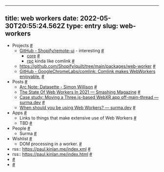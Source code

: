 
---
title: web workers 
date: 2022-05-30T20:55:24.562Z
type: entry
slug: web-workers
---
* Projects [#](#62952f3c-f1ff-4a75-bb9c-55698ecc9ccf)<a name="62952f3c-f1ff-4a75-bb9c-55698ecc9ccf"></a>
  * [GitHub - Shopify/remote-ui](https://github.com/Shopify/remote-ui) - interesting [#](#62952f3c-aca1-432e-bb61-b3dc2026be1d)<a name="62952f3c-aca1-432e-bb61-b3dc2026be1d"></a>
    * [core](https://github.com/Shopify/remote-ui/tree/main/packages/core) [#](#62952f3c-16ea-44b4-ac3f-e0cdc7328a7a)<a name="62952f3c-16ea-44b4-ac3f-e0cdc7328a7a"></a>
    * [rpc](https://github.com/Shopify/remote-ui/tree/main/packages/rpc) kinda like comlink [#](#62952f3c-a48a-4724-8c41-777593b392da)<a name="62952f3c-a48a-4724-8c41-777593b392da"></a>
  * https://github.com/Shopify/quilt/tree/main/packages/web-worker [#](#62952f3c-ac88-4bbe-8c90-b5fdbc351ad4)<a name="62952f3c-ac88-4bbe-8c90-b5fdbc351ad4"></a>
  * [GitHub - GoogleChromeLabs/comlink: Comlink makes WebWorkers enjoyable.](https://github.com/GoogleChromeLabs/comlink) [#](#62952f3c-032b-4ea9-b63d-669fb2b6c861)<a name="62952f3c-032b-4ea9-b63d-669fb2b6c861"></a>
* Posts [#](#62952f3c-a420-4b1d-89ac-7c5075824623)<a name="62952f3c-a420-4b1d-89ac-7c5075824623"></a>
  * [Arc Note: Datasette - Simon Willison](https://architecturenotes.co/datasette-simon-willison/) [#](#62952f3c-7194-46d8-a694-c1498f43119b)<a name="62952f3c-7194-46d8-a694-c1498f43119b"></a>
  * [The State Of Web Workers In 2021 — Smashing Magazine](https://www.smashingmagazine.com/2021/06/web-workers-2021/) [#](#62952f3c-d95d-47f2-bd9b-ca076cbc5792)<a name="62952f3c-d95d-47f2-bd9b-ca076cbc5792"></a>
  * [Case study: Moving a Three.js-based WebXR app off-main-thread — surma.dev](https://surma.dev/things/omt-for-three-xr/index.html) [#](#62952f3c-2ad2-4431-a739-1dd10a70d59b)<a name="62952f3c-2ad2-4431-a739-1dd10a70d59b"></a>
  * [When should you be using Web Workers? — surma.dev](https://surma.dev/things/when-workers/index.html) [#](#62952f3c-e86a-4edf-85af-6269af1a1c05)<a name="62952f3c-e86a-4edf-85af-6269af1a1c05"></a>
* Apps [#](#62952f3c-cdcf-400f-9c37-888ccd4a1403)<a name="62952f3c-cdcf-400f-9c37-888ccd4a1403"></a>
  * Links to things that make extensive use of Web Workers [#](#62952f3c-6b6b-44a7-b9fc-cf8cdec226ff)<a name="62952f3c-6b6b-44a7-b9fc-cf8cdec226ff"></a>
  * TBD [#](#62952f3c-f9c7-4748-9877-3bef5981b446)<a name="62952f3c-f9c7-4748-9877-3bef5981b446"></a>
* People [#](#62952f3c-a14f-4604-ab14-7be5f3fd89f8)<a name="62952f3c-a14f-4604-ab14-7be5f3fd89f8"></a>
  * Surma [#](#62952f3c-4069-4e29-ad13-9c981acd46d0)<a name="62952f3c-4069-4e29-ad13-9c981acd46d0"></a>
* Wishlist [#](#62952f3c-89ab-4db8-b396-cf8e7cc7f099)<a name="62952f3c-89ab-4db8-b396-cf8e7cc7f099"></a>
  * DOM processing in a worker. [#](#62952f3c-90ba-4583-8dc1-3505f8b989a2)<a name="62952f3c-90ba-4583-8dc1-3505f8b989a2"></a>
* rss:: https://paul.kinlan.me/index.xml [#](#62952f3c-1d5e-4ec5-938a-5863d38505d4)<a name="62952f3c-1d5e-4ec5-938a-5863d38505d4"></a>
* rss:: https://paul.kinlan.me/index.html [#](#62952f3c-4564-46ca-b8c2-2d8c2f393894)<a name="62952f3c-4564-46ca-b8c2-2d8c2f393894"></a>
*  [#](#62952f3c-d1c2-4910-96c3-e441b7f4855a)<a name="62952f3c-d1c2-4910-96c3-e441b7f4855a"></a>
*  [#](#62952f3c-dda8-4a3d-aee4-f704b6e6b71e)<a name="62952f3c-dda8-4a3d-aee4-f704b6e6b71e"></a>

